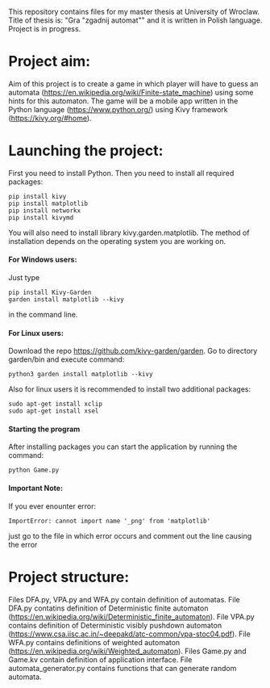 This repository contains files for my master thesis at University of Wroclaw. Title of thesis is: "Gra "zgadnij automat"" and it is written in Polish language. Project is in progress.

# Project aim:
Aim of this project is to create a game in which player will have to guess an automata (https://en.wikipedia.org/wiki/Finite-state_machine) using some hints for this automaton. The game will be a mobile app written in the Python language (https://www.python.org/) using Kivy framework (https://kivy.org/#home).

# Launching the project:
First you need to install Python. Then you need to install all required packages:
```
pip install kivy
pip install matplotlib
pip install networkx
pip install kivymd
```

You will also need to install library kivy.garden.matplotlib. The method of installation depends on the operating system you are working on.
#### For Windows users:
Just type
```
pip install Kivy-Garden
garden install matplotlib --kivy
```
in the command line.
#### For Linux users:
Download the repo https://github.com/kivy-garden/garden. Go to directory garden/bin and execute command:
```
python3 garden install matplotlib --kivy
```

Also for linux users it is recommended to install two additional packages:
```
sudo apt-get install xclip
sudo apt-get install xsel
``` 

#### Starting the program
After installing packages you can start the application by running the command:
```
python Game.py
```

#### Important Note:
If you ever enounter error:  
```
ImportError: cannot import name '_png' from 'matplotlib'
```
just go to the file in which error occurs and comment out the line causing the error

# Project structure:
Files DFA.py, VPA.py and WFA.py contain definition of automatas. File DFA.py contatins definition of Deterministic finite automaton (https://en.wikipedia.org/wiki/Deterministic_finite_automaton). File VPA.py contains definition of Deterministic visibly pushdown automaton (https://www.csa.iisc.ac.in/~deepakd/atc-common/vpa-stoc04.pdf). File WFA.py contains definitions of weighted automaton (https://en.wikipedia.org/wiki/Weighted_automaton). Files Game.py and Game.kv contain definition of application interface. File automata_generator.py contains functions that can generate random automata. 
